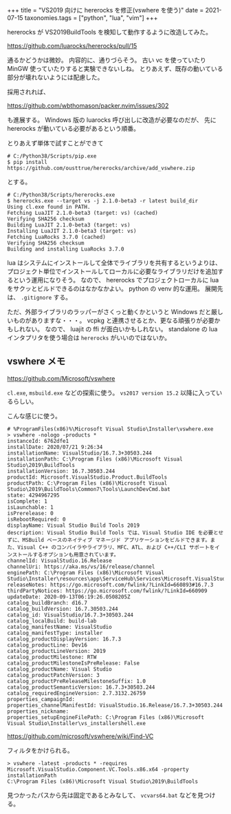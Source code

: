 +++
title = "VS2019 向けに hererocks を修正(vswhere を使う)"
date = 2021-07-15
taxonomies.tags = ["python", "lua", "vim"]
+++

hererocks が VS2019BuildTools を検知して動作するように改造してみた。

<https://github.com/luarocks/hererocks/pull/15>

通るかどうかは微妙。
内容的に、通りづらそう。
古い vc を使っていたり MinGW 使っていたりすると実験できないしね。
とりあえず、既存の動いている部分が壊れないようには配慮した。

採用されれば、

<https://github.com/wbthomason/packer.nvim/issues/302>

も進展する。
Windows 版の luarocks 呼び出しに改造が必要なのだが、
先に hererocks が動いている必要があるという順番。

とりあえず単体で試すことができて

```
# C:/Python38/Scripts/pip.exe
$ pip install https://github.com/ousttrue/hererocks/archive/add_vswhere.zip
```

とする。

```
# C:/Python38/Scripts/hererocks.exe
$ hererocks.exe --target vs -j 2.1.0-beta3 -r latest build_dir
Using cl.exe found in PATH.
Fetching LuaJIT 2.1.0-beta3 (target: vs) (cached)
Verifying SHA256 checksum
Building LuaJIT 2.1.0-beta3 (target: vs)
Installing LuaJIT 2.1.0-beta3 (target: vs)
Fetching LuaRocks 3.7.0 (cached)
Verifying SHA256 checksum
Building and installing LuaRocks 3.7.0
```

lua はシステムにインストールして全体でライブラリを共有するというよりは、
プロジェクト単位でインストールしてローカルに必要なライブラリだけを追加するという運用になりそう。
なので、 hererocks でプロジェクトローカルに lua をサクッとビルドできるのはなかなかよい。
python の venv 的な運用。
展開先は、 `.gitignore` する。

ただ、外部ライブラリのラッパーがさくっと動くかというと Windows だと厳しいものがありますな・・・。
vcpkg と連携させるとか、更なる頑張りが必要かもしれない。
なので、 luajit の ffi が面白いかもしれない。
standalone の lua インタプリタを使う場合は `hererocks` がいいのではないか。

## vswhere メモ

<https://github.com/Microsoft/vswhere>

`cl.exe`, `msbuild.exe` などの探索に使う。
`vs2017 version 15.2` 以降に入っているらしい。

こんな感じに使う。

```
# %ProgramFiles(x86)%\Microsoft Visual Studio\Installer\vswhere.exe
> vswhere -nologo -products *
instanceId: 6762dfe1
installDate: 2020/07/21 9:26:34
installationName: VisualStudio/16.7.3+30503.244
installationPath: C:\Program Files (x86)\Microsoft Visual Studio\2019\BuildTools
installationVersion: 16.7.30503.244
productId: Microsoft.VisualStudio.Product.BuildTools
productPath: C:\Program Files (x86)\Microsoft Visual Studio\2019\BuildTools\Common7\Tools\LaunchDevCmd.bat
state: 4294967295
isComplete: 1
isLaunchable: 1
isPrerelease: 0
isRebootRequired: 0
displayName: Visual Studio Build Tools 2019
description: Visual Studio Build Tools では、Visual Studio IDE を必要とせずに、MSBuild ベースのネイティブ マネージド アプリケーションをビルドできます。また、Visual C++ のコンパイラやライブラリ、MFC、ATL、および C++/CLI サポートをインストールするオプションも用意されています。
channelId: VisualStudio.16.Release
channelUri: https://aka.ms/vs/16/release/channel
enginePath: C:\Program Files (x86)\Microsoft Visual Studio\Installer\resources\app\ServiceHub\Services\Microsoft.VisualStudio.Setup.Service
releaseNotes: https://go.microsoft.com/fwlink/?LinkId=660893#16.7.3
thirdPartyNotices: https://go.microsoft.com/fwlink/?LinkId=660909
updateDate: 2020-09-13T06:19:26.0508205Z
catalog_buildBranch: d16.7
catalog_buildVersion: 16.7.30503.244
catalog_id: VisualStudio/16.7.3+30503.244
catalog_localBuild: build-lab
catalog_manifestName: VisualStudio
catalog_manifestType: installer
catalog_productDisplayVersion: 16.7.3
catalog_productLine: Dev16
catalog_productLineVersion: 2019
catalog_productMilestone: RTW
catalog_productMilestoneIsPreRelease: False
catalog_productName: Visual Studio
catalog_productPatchVersion: 3
catalog_productPreReleaseMilestoneSuffix: 1.0
catalog_productSemanticVersion: 16.7.3+30503.244
catalog_requiredEngineVersion: 2.7.3132.26759
properties_campaignId:
properties_channelManifestId: VisualStudio.16.Release/16.7.3+30503.244
properties_nickname:
properties_setupEngineFilePath: C:\Program Files (x86)\Microsoft Visual Studio\Installer\vs_installershell.exe
```

<https://github.com/microsoft/vswhere/wiki/Find-VC>

フィルタをかけられる。

```
> vswhere -latest -products * -requires Microsoft.VisualStudio.Component.VC.Tools.x86.x64 -property installationPath
C:\Program Files (x86)\Microsoft Visual Studio\2019\BuildTools
```

見つかったパスから先は固定であるとみなして、 `vcvars64.bat` などを見つける。

